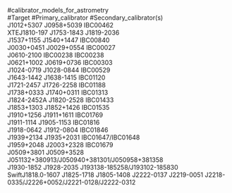 #calibrator_models_for_astrometry  
#Target #Primary_calibrator #Secondary_calibrator(s)  
J1012+5307 J0958+5039 IBC00462  
XTEJ1810-197 J1753-1843 J1819-2036  
J1537+1155 J1540+1447 IBC00840  
J0030+0451 J0029+0554 IBC00027  
J0610-2100 IBC00238 IBC00238  
J0621+1002 J0619+0736 IBC00303  
J1024-0719 J1028-0844 IBC00529  
J1643-1442 J1638-1415 IBC01120  
J1721-2457 J1726-2258 IBC01188  
J1738+0333 J1740+0311 IBC01313  
J1824-2452A J1820-2528 IBC01433  
J1853+1303 J1852+1426 IBC01535  
J1910+1256 J1911+1611 IBC01769  
J1911-1114 J1905-1153 IBC01816  
J1918-0642 J1912-0804 IBC01846  
J1939+2134 J1935+2031 IBC01647/IBC01648  
J1959+2048 J2003+2328 IBC01679  
J0509+3801 J0509+3528 J051132+380913/J050940+381301/J050958+381358  
J1930-1852 J1928-2035 J193138-185258/J193102-185830  
SwiftJ1818.0-1607 J1825-1718 J1805-1408
J2222-0137 J2219-0051 J2218-0335/J2226+0052/J2221-0128/J2222-0312

